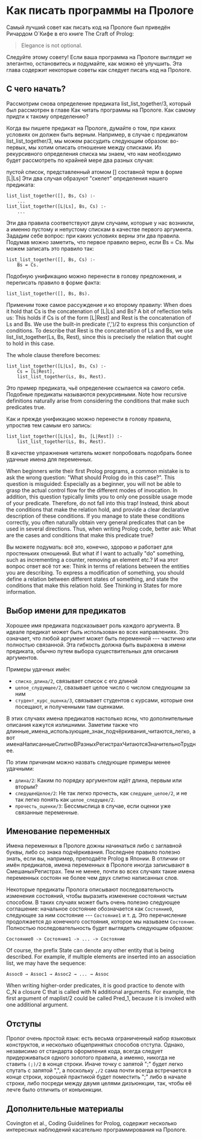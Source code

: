 # Как писать программы на Прологе

Самый лучший совет как писать код на Прологе был приведён Ричардом О`Кифе в его книге The Craft of Prolog:

> Elegance is not optional.

Следуйте этому совету! Если ваша программа на Прологе выглядит не элегантно, остановитесь и подумайте, как можно её улучшить. Эта глава содержит некоторые советы как следует писать код на Прологе.

## С чего начать?

Рассмотрим снова определение предиката list_list_together/3, который был рассмотрен в главе Как читать программы на Прологе. Как самому придти к такому определению?

Когда вы пишете предикат на Прологе, думайте о том, при каких условиях он должен быть верным. Например, в случае с предикатом list_list_together/3, мы можем рассудить следующим образом: во-первых, мы хотим описать отношение между списками. Из рекурсивного определения списка мы знаем, что нам необходимо будет рассмотреть по крайней мере два разных случая:

пустой список, представленный атомом []
составной терм в форме [L|Ls]
Эти два случая образуют "скелет" определения нашего предиката:

    list_list_together([], Bs, Cs) :-
        ...
    list_list_together([L|Ls], Bs, Cs) :-
        ...

Эти два правила соответствуют двум случаям, которые у нас возникли, а именно пустому и непустому спискам в качестве первого аргумента. Зададим себе вопрос: при каких условиях верны эти два правила. Подумав можно заметить, что первое правило верно, если Bs = Cs. Мы можем записать это правило так:

    list_list_together([], Bs, Cs) :-
        Bs = Cs.

Подобную унификацию можно перенести в голову предложения, и переписать правило в форме факта:

    list_list_together([], Bs, Bs).

Применим тоже самое рассуждение и ко второму правилу: When does it hold that Cs is the concatenation of [L|Ls] and Bs? A bit of reflection tells us: This holds if Cs is of the form [L|Rest] and Rest is the concatenation of Ls and Bs. We use the built-in predicate (',')/2 to express this conjunction of conditions. To describe that Rest is the concatenation of Ls and Bs, we use list_list_together(Ls, Bs, Rest), since this is precisely the relation that ought to hold in this case.

The whole clause therefore becomes:

    list_list_together([L|Ls], Bs, Cs) :-
        Cs = [L|Rest],
        list_list_together(Ls, Bs, Rest).

Это пример предиката, чьё определение ссылается на самого себя. Подобные предикаты называются рекурсивными. Note how recursive definitions naturally arise from considering the conditions that make such predicates true.

Как и прежде унификацию можно перенести в голову правила, упростив тем самым его запись:

    list_list_together([L|Ls], Bs, [L|Rest]) :-
        list_list_together(Ls, Bs, Rest).

В качестве упражнения читатель может попробовать подобрать более удачные имена для переменных.

When beginners write their first Prolog programs, a common mistake is to ask the wrong question: "What should Prolog do in this case?". This question is misguided: Especially as a beginner, you will not be able to grasp the actual control flow for the different modes of invocation. In addition, this question typically limits you to only one possible usage mode of your predicate. Therefore, do not fall into this trap! Instead, think about the conditions that make the relation hold, and provide a clear declarative description of these conditions. If you manage to state these conditions correctly, you often naturally obtain very general predicates that can be used in several directions. Thus, when writing Prolog code, better ask: What are the cases and conditions that make this predicate true?

Вы можете подумать: всё это, конечно, здорово и работает для простеньких отношений. But what if I want to actually "do" something, such as incrementing a counter, removing an element etc.? И на этот вопрос ответ всё тот же: Think in terms of relations between the entities you are describing. To express a modification of something, you should define a relation between different states of something, and state the conditions that make this relation hold. See Thinking in States for more information.

## Выбор имени для предикатов

Хорошее имя предиката подсказывает роль каждого аргумента. В идеале предикат может быть использован во всех направлениях. Это означает, что любой аргумент может быть переменной --- частично или полностью связанной. Эта гибкость должна быть выражена в имени предиката, обычно путем выбора существительных для описания аргументов.

Примеры удачных имён:

- `списко_длина/2`, связывает список с его длиной
- `целое_слудующее/2`, свазывает целое число с числом следующим за ним
- `студент_курс_оценка/3`, связывает студентов с курсами, которые они посещают, и полученными там оценками.

В этих случаях имена предикатов настолько ясны, что дополнительные описания кажутся излишними. Заметим также что длинные_имена_использующие_знак_подчёркивания_читаются_легко, а вот именаНаписанныеСлитноВРазныхРегистрахЧитаютсяЗначительноТруднее.

По этим причинам можно назвать следующие примеры менее удачными:

- `длина/2`: Каким по порядку аргументом идёт длина, первым или вторым?
- `следущееЦелое/2`: Не так легко прочесть, как `следущее_целое/2`, и не так легко понять как `целое_следущее/2`.
- `прочесть_оценки/3`: Бессмыслица в случае, если оценки уже связанные переменные.

## Именование переменных

Имена переменных в Прологе дожны начинаться либо с заглавной буквы, либо со знака подчёркивания. Последнее правило полезно знать, если вы, например, преподаёте Prolog в Японии. В отличии от имён предикатов, имена переменных в Прологе иногда записывают в СмешаныхРегистрах. Тем не менее, почти во всех случаях такие имена переменных состоян не более чем двух слитно написанных слов.

Некоторые предикаты Пролога описывают последовательность изменения состояний, чтобы выразить изменение состояния чистым способом. В таких случаях может быть очень полезно следующее соглашение: начальное состояние обозначается как `Состояние0`, следующее за ним состояние --- `Состояние1` и т. д. Это перечисление продолжается до конечного состояния, которое мы называем `Состояние`. Полностью последовательность будет выглядеть следующим образом:

    Состояние0 -> Состояние1 -> ... -> Состояние

Of course, the prefix State can denote any other entity that is being described. For example, if multiple elements are inserted into an association list, we may have the sequence:

    Assoc0 → Assoc1 → Assoc2 → ... → Assoc

When writing higher-order predicates, it is good practice to denote with C_N a closure C that is called with N additional arguments. For example, the first argument of maplist/2 could be called Pred_1, because it is invoked with one additional argument.

## Отступы

Пролог очень простой язык: есть весьма ограниченный набор языковых конструктов, и несколько общепринятых способов отступа. Однако, независимо от стандарта оформления кода, всегда следует придерживаться одного золотого правила, а именно, никогда не ставить `(;)/2` в конце строки. Иначе точку с запятой ";" будет легко спутать с запятой ",", а поскольку `,/2` сама почти всегда встречается в конце строки, хорошей практикой будет поместить ";" либо в начале строки, либо посреди между двумя целями дизъюнкции, так, чтобы её лечге было отличить от конъюнкции.

## Дополнительные материалы

Covington et al., Coding Guidelines for Prolog, содержит несколько интересных наблюдений касательно программирования на Прологе.
